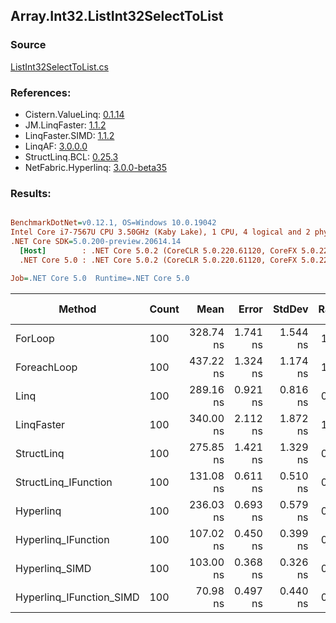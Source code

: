 ﻿## Array.Int32.ListInt32SelectToList

### Source
[ListInt32SelectToList.cs](../LinqBenchmarks/Array/Int32/ListInt32SelectToList.cs)

### References:
- Cistern.ValueLinq: [0.1.14](https://www.nuget.org/packages/Cistern.ValueLinq/0.1.14)
- JM.LinqFaster: [1.1.2](https://www.nuget.org/packages/JM.LinqFaster/1.1.2)
- LinqFaster.SIMD: [1.1.2](https://www.nuget.org/packages/LinqFaster.SIMD/1.0.3)
- LinqAF: [3.0.0.0](https://www.nuget.org/packages/LinqAF/3.0.0.0)
- StructLinq.BCL: [0.25.3](https://www.nuget.org/packages/StructLinq.BCL/0.25.3)
- NetFabric.Hyperlinq: [3.0.0-beta35](https://www.nuget.org/packages/NetFabric.Hyperlinq/3.0.0-beta35)

### Results:
``` ini

BenchmarkDotNet=v0.12.1, OS=Windows 10.0.19042
Intel Core i7-7567U CPU 3.50GHz (Kaby Lake), 1 CPU, 4 logical and 2 physical cores
.NET Core SDK=5.0.200-preview.20614.14
  [Host]        : .NET Core 5.0.2 (CoreCLR 5.0.220.61120, CoreFX 5.0.220.61120), X64 RyuJIT
  .NET Core 5.0 : .NET Core 5.0.2 (CoreCLR 5.0.220.61120, CoreFX 5.0.220.61120), X64 RyuJIT

Job=.NET Core 5.0  Runtime=.NET Core 5.0  

```
|                   Method | Count |      Mean |    Error |   StdDev | Ratio |  Gen 0 | Gen 1 | Gen 2 | Allocated |
|------------------------- |------ |----------:|---------:|---------:|------:|-------:|------:|------:|----------:|
|                  ForLoop |   100 | 328.74 ns | 1.741 ns | 1.544 ns |  1.00 | 0.5660 |     - |     - |    1184 B |
|              ForeachLoop |   100 | 437.22 ns | 1.324 ns | 1.174 ns |  1.33 | 0.5660 |     - |     - |    1184 B |
|                     Linq |   100 | 289.16 ns | 0.921 ns | 0.816 ns |  0.88 | 0.2522 |     - |     - |     528 B |
|               LinqFaster |   100 | 340.00 ns | 2.112 ns | 1.872 ns |  1.03 | 0.4358 |     - |     - |     912 B |
|               StructLinq |   100 | 275.85 ns | 1.421 ns | 1.329 ns |  0.84 | 0.2484 |     - |     - |     520 B |
|     StructLinq_IFunction |   100 | 131.08 ns | 0.611 ns | 0.510 ns |  0.40 | 0.2370 |     - |     - |     496 B |
|                Hyperlinq |   100 | 236.03 ns | 0.693 ns | 0.579 ns |  0.72 | 0.2179 |     - |     - |     456 B |
|      Hyperlinq_IFunction |   100 | 107.02 ns | 0.450 ns | 0.399 ns |  0.33 | 0.2180 |     - |     - |     456 B |
|           Hyperlinq_SIMD |   100 | 103.00 ns | 0.368 ns | 0.326 ns |  0.31 | 0.2180 |     - |     - |     456 B |
| Hyperlinq_IFunction_SIMD |   100 |  70.98 ns | 0.497 ns | 0.440 ns |  0.22 | 0.2180 |     - |     - |     456 B |
